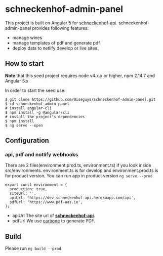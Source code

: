 # schneckenhof-admin-panel

This project is built on Angular 5 for [schneckenhof-api](https://github.com/Uiseguys/schneckenhof-api).
schneckenhof-admin-panel provides following features:

* manage wines
* manage templates of pdf and generate pdf
* deploy data to netlify develop or live sites.

## How to start

**Note** that this seed project requires node v4.x.x or higher, npm 2.14.7 and Angular 5.x

In order to start the seed use:

    $ git clone https://github.com/Uiseguys/schneckenhof-admin-panel.git
    $ cd schneckenhof-admin-panel
    # install angular-cli
    $ npm install -g @angular/cli
    # install the project's dependencies
    $ npm install
    $ ng serve --open

## Configuration

### api, pdf and notlify webhooks

There are 2 files(environment.prod.ts, environment.ts) if you look inside src/environments.
environment.ts is for develop and environment.prod.ts is for product version.
You can run app in product version `ng serve --prod`

    export const environment = {
      production: true,
      siteUrl: '',
      apiUrl: 'https://dev-schneckenhof-api.herokuapp.com/api',
      pdfUrl: 'https://www.pdf-aas.io',
    };

* apiUrl
  The site url of **[schneckenhof-api](https://github.com/Uiseguys/schneckenhof-api)**.
* pdfUrl
  We use [carbone](https://carbone.io/) to generate PDF.

## Build

Please run `ng build --prod`
